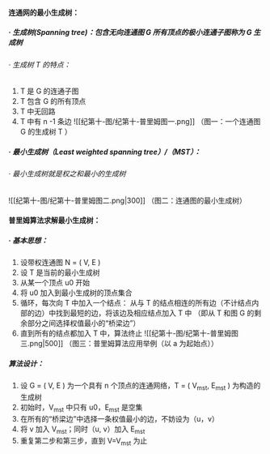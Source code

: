 #### 连通网的最小生成树：
##### · 生成树(Spanning tree)：包含无向连通图 G 所有顶点的极小连通子图称为 G 生成树
###### · 生成树 T 的特点：
1. T 是 G 的连通子图
2. T 包含 G 的所有顶点
3. T 中无回路
4. T 中有 n -1 条边
![[纪第十-图/纪第十-普里姆图一.png]]
（图一：一个连通图 G 的生成树 T ）
##### · 最小生成树（Least weighted spanning tree）/（MST）：
###### · 最小生成树就是权之和最小的生成树
![[纪第十-图/纪第十-普里姆图二.png|300]]
                               （图二：连通图的最小生成树）

#### 普里姆算法求解最小生成树：
##### · 基本思想：
1. 设带权连通图 N = ( V, E )
2. 设 T 是当前的最小生成树
3. 从某一个顶点 u0 开始
4. 将 u0 加入到最小生成树的顶点集合
5. 循环，每次向 T 中加入一个结点：
	从与 T 的结点相连的所有边（不计结点内部的边）中找到最短的边，将该边及相应结点加入 T 中
	（即从 T 和图 G 的剩余部分之间选择权值最小的“桥梁边”）
6. 直到所有的结点都加入 T 中，算法终止
![[纪第十-图/纪第十-普里姆图三.png|500]]
                       （图三：普里姆算法应用举例（以 a 为起始点））
##### 算法设计：
1. 设 G = ( V, E ) 为一个具有 n 个顶点的连通网络，T = ( V<sub>mst</sub>, E<sub>mst</sub> ) 为构造的生成树
2. 初始时，V<sub>mst</sub> 中只有 u0，E<sub>mst</sub> 是空集
3. 在所有的“桥梁边”中选择一条权值最小的边，不妨设为（u，v）
4. 将 v 加入 V<sub>mst</sub>；同时（u, v）加入 E<sub>mst</sub>
5. 重复第二步和第三步，直到 V=V<sub>mst</sub> 为止
